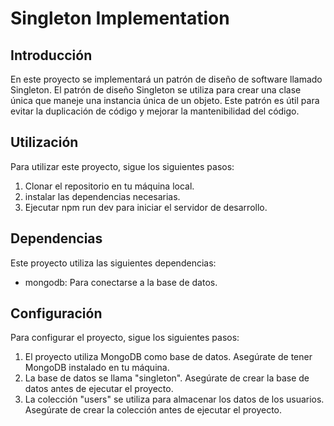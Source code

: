 # Singleton Implementation

## Introducción

En este proyecto se implementará un patrón de diseño de software llamado Singleton. El patrón de diseño Singleton se utiliza para crear una clase única que maneje una instancia única de un objeto. Este patrón es útil para evitar la duplicación de código y mejorar la mantenibilidad del código.

## Utilización

Para utilizar este proyecto, sigue los siguientes pasos:

1. Clonar el repositorio en tu máquina local.
2. instalar las dependencias necesarias.
3. Ejecutar npm run dev para iniciar el servidor de desarrollo.

## Dependencias

Este proyecto utiliza las siguientes dependencias:

- mongodb: Para conectarse a la base de datos.

## Configuración

Para configurar el proyecto, sigue los siguientes pasos:

1. El proyecto utiliza MongoDB como base de datos. Asegúrate de tener MongoDB instalado en tu máquina.
2. La base de datos se llama "singleton". Asegúrate de crear la base de datos antes de ejecutar el proyecto.
3. La colección "users" se utiliza para almacenar los datos de los usuarios. Asegúrate de crear la colección antes de ejecutar el proyecto.